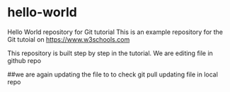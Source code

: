 # hello-world
Hello World repository for Git tutorial
This is an example repository for the Git tutoial on https://www.w3schools.com

This repository is built step by step in the tutorial.
We are editing file in github repo

##we are again updating the file to to check git pull
updating file in local repo 
